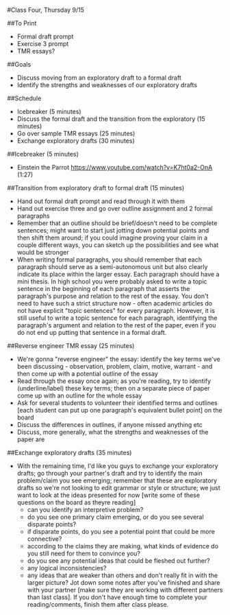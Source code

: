 #Class Four, Thursday 9/15

##To Print
- Formal draft prompt
- Exercise 3 prompt
- TMR essays?

##Goals
- Discuss moving from an exploratory draft to a formal draft  
- Identify the strengths and weaknesses of our exploratory drafts

##Schedule
- Icebreaker (5 minutes)
- Discuss the formal draft and the transition from the exploratory (15 minutes)
- Go over sample TMR essays (25 minutes)
- Exchange exploratory drafts (30 minutes)

##Icebreaker (5 minutes)
- Einstein the Parrot https://www.youtube.com/watch?v=K7ht0a2-OnA (1:27)

##Transition from exploratory draft to formal draft (15 minutes)
- Hand out formal draft prompt and read through it with them
- Hand out exercise three and go over outline assignment and 2 formal paragraphs
- Remember that an outline should be brief/doesn't need to be complete sentences; might want to start just jotting down potential points and then shift them around; if you could imagine proving your claim in a couple different ways, you can sketch up the possibilities and see what would be stronger
- When writing formal paragraphs, you should remember that each paragraph should serve as a semi-autonomous unit but also clearly indicate its place within the larger essay. Each paragraph should have a mini thesis. In high school you were probably asked to write a topic sentence in the beginning of each paragraph that asserts the paragraph's purpose and relation to the rest of the essay. You don't need to have such a strict structure now - often academic articles do not have explicit "topic sentences" for every paragraph. However, it is still useful to write a topic sentence for each paragraph, identifying the paragraph's argument and relation to the rest of the paper, even if you do not end up putting that sentence in a formal draft.  

##Reverse engineer TMR essay (25 minutes)
- We're gonna "reverse engineer" the essay: identify the key terms we've been discussing - observation, problem, claim, motive, warrant - and then come up with a potential outline of the essay
- Read through the essay once again; as you're reading, try to identify (underline/label) these key terms; then on a separate piece of paper come up with an outline for the whole essay
- Ask for several students to volunteer their identified terms and outlines [each student can put up one paragraph's equivalent bullet point] on the board
- Discuss the differences in outlines, if anyone missed anything etc
- Discuss, more generally, what the strengths and weaknesses of the paper are

##Exchange exploratory drafts (35 minutes)
- With the remaining time, I'd like you guys to exchange your exploratory drafts; go through your partner's draft and try to identify the main problem/claim you see emerging; remember that these are exploratory drafts so we're not looking to edit grammar or style or structure; we just want to look at the ideas presented for now
 [write some of these questions on the board as theyre reading]
  - can you identify an interpretive problem?
  - do you see one primary claim emerging, or do you see several disparate points?
  - if disparate points, do you see a potential point that could be more connective?
  - according to the claims they are making, what kinds of evidence do you still need for them to convince you?
  - do you see any potential ideas that could be fleshed out further?
  - any logical inconsistencies?
  - any ideas that are weaker than others and don't really fit in with the larger picture?
Jot down some notes after you've finished and share with your partner [make sure they are working with different partners than last class]. If you don't have enough time to complete your reading/comments, finish them after class please. 
